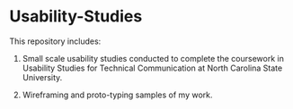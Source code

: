 Usability-Studies
=================
This repository includes:

1) Small scale usability studies conducted to complete the coursework in Usability Studies for Technical Communication at North Carolina State University.

2) Wireframing and proto-typing samples of my work.
